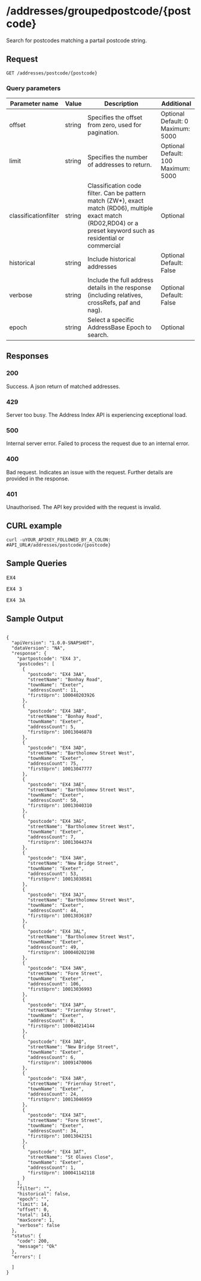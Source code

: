 <h1>/addresses/groupedpostcode/{postcode}</h1>

<p>Search for postcodes matching a partail postcode string.</p>

<h2>Request</h2>

<p><code>GET /addresses/postcode/{postcode}</code></p>
   

<h3>Query parameters</h3>

<table class="table">
    <thead class="table--head">
    <th scope="col" class="table--header--cell">Parameter name</th>
    <th scope="col" class="table--header--cell">Value</th>
    <th scope="col" class="table--header--cell">Description</th>
    <th scope="col" class="table--header--cell">Additional</th>
    </thead>
    <tbody>
    <tr class="table--row">
        <td class="table--cell">offset</td>
        <td class="table--cell">string</td>
        <td class="table--cell">Specifies the offset from zero, used for pagination.</td>
        <td class="table--cell">
            Optional
            <br>Default: 0
            <br>Maximum: 5000
        </td>
    </tr>
    <tr class="table--row">
        <td class="table--cell">limit</td>
        <td class="table--cell">string</td>
        <td class="table--cell">Specifies the number of addresses to return.</td>
        <td class="table--cell">
            Optional
            <br>Default: 100
            <br>Maximum: 5000
        </td>
    </tr>
    <tr class="table--row">
        <td class="table--cell">classificationfilter</td>
        <td class="table--cell">string</td>
        <td class="table--cell">Classification code filter. Can be pattern match (ZW*), exact match (RD06), multiple exact match (RD02,RD04) or a preset keyword such as residential or commercial</td>
        <td class="table--cell">
            Optional
        </td>
    </tr>
    <tr class="table--row">
        <td class="table--cell">historical</td>
        <td class="table--cell">string</td>
        <td class="table--cell">Include historical addresses</td>
        <td class="table--cell">
            Optional
            <br>Default: False
        </td>
    </tr>
    <tr class="table--row">
        <td class="table--cell">verbose</td>
        <td class="table--cell">string</td>
        <td class="table--cell">Include the full address details in the response (including relatives, crossRefs, paf and nag).</td>
        <td class="table--cell">
            Optional
            <br>Default: False
        </td>
    </tr>
    <tr class="table--row">
        <td class="table--cell">epoch</td>
        <td class="table--cell">string</td>
        <td class="table--cell">Select a specific AddressBase Epoch to search.</td>
        <td class="table--cell">
            Optional
        </td>
    </tr>
    </tbody>
</table>

    

<h2>Responses</h2>
    
<h3>200</h3>
<p>Success. A json return of matched addresses.</p>

<h3>429</h3>
<p>Server too busy. The Address Index API is experiencing exceptional load.</p>

<h3>500</h3>
<p>Internal server error. Failed to process the request due to an internal error.</p>

<h3>400</h3>
<p>Bad request. Indicates an issue with the request. Further details are provided in the response.</p>
    
<h3>401</h3>
<p>Unauthorised. The API key provided with the request is invalid.</p>
    

   <h2>CURL example</h2>

   <pre><code>curl -uYOUR_APIKEY_FOLLOWED_BY_A_COLON: #API_URL#/addresses/postcode/{postcode}</code></pre>

<h2>Sample Queries</h2>

<p><pre>EX4</pre></p>
<p><pre>EX4 3</pre></p>
<p><pre>EX4 3A</pre></p>

   <h2>Sample Output</h2>

   <pre><code>
{
  "apiVersion": "1.0.0-SNAPSHOT",
  "dataVersion": "NA",
  "response": {
    "partpostcode": "EX4 3",
    "postcodes": [
      {
        "postcode": "EX4 3AA",
        "streetName": "Bonhay Road",
        "townName": "Exeter",
        "addressCount": 11,
        "firstUprn": 100040203926
      },
      {
        "postcode": "EX4 3AB",
        "streetName": "Bonhay Road",
        "townName": "Exeter",
        "addressCount": 5,
        "firstUprn": 10013046878
      },
      {
        "postcode": "EX4 3AD",
        "streetName": "Bartholomew Street West",
        "townName": "Exeter",
        "addressCount": 75,
        "firstUprn": 10013047777
      },
      {
        "postcode": "EX4 3AE",
        "streetName": "Bartholomew Street West",
        "townName": "Exeter",
        "addressCount": 50,
        "firstUprn": 10013040310
      },
      {
        "postcode": "EX4 3AG",
        "streetName": "Bartholomew Street West",
        "townName": "Exeter",
        "addressCount": 7,
        "firstUprn": 10013044374
      },
      {
        "postcode": "EX4 3AH",
        "streetName": "New Bridge Street",
        "townName": "Exeter",
        "addressCount": 53,
        "firstUprn": 10013038581
      },
      {
        "postcode": "EX4 3AJ",
        "streetName": "Bartholomew Street West",
        "townName": "Exeter",
        "addressCount": 44,
        "firstUprn": 10013036107
      },
      {
        "postcode": "EX4 3AL",
        "streetName": "Bartholomew Street West",
        "townName": "Exeter",
        "addressCount": 49,
        "firstUprn": 100040202198
      },
      {
        "postcode": "EX4 3AN",
        "streetName": "Fore Street",
        "townName": "Exeter",
        "addressCount": 106,
        "firstUprn": 10013036993
      },
      {
        "postcode": "EX4 3AP",
        "streetName": "Friernhay Street",
        "townName": "Exeter",
        "addressCount": 8,
        "firstUprn": 100040214144
      },
      {
        "postcode": "EX4 3AQ",
        "streetName": "New Bridge Street",
        "townName": "Exeter",
        "addressCount": 6,
        "firstUprn": 10091470006
      },
      {
        "postcode": "EX4 3AR",
        "streetName": "Friernhay Street",
        "townName": "Exeter",
        "addressCount": 24,
        "firstUprn": 10013046959
      },
      {
        "postcode": "EX4 3AT",
        "streetName": "Fore Street",
        "townName": "Exeter",
        "addressCount": 34,
        "firstUprn": 10013042151
      },
      {
        "postcode": "EX4 3AT",
        "streetName": "St Olaves Close",
        "townName": "Exeter",
        "addressCount": 1,
        "firstUprn": 100041142118
      }
    ],
    "filter": "",
    "historical": false,
    "epoch": "",
    "limit": 14,
    "offset": 0,
    "total": 143,
    "maxScore": 1,
    "verbose": false
  },
  "status": {
    "code": 200,
    "message": "Ok"
  },
  "errors": [
    
  ]
}
</code></pre>